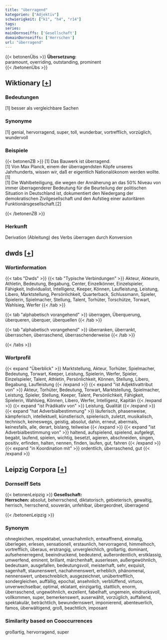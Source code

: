 ```yaml
---
title: "überragend"
kategorien: ["Adjektiv"]
schwierigkeit: ["k1", "h4", "r14"]
tags:
series:
mainDornseiffs: ['Gesellschaft']
domainDornseiffs: ['Herrschen']
url: "überragend"
---
```


{{< betonenÜbs >}}
**Übersetzung:**  
paramount, overriding, outstanding, prominent  
{{< /betonenÜbs >}}

## Wiktionary [[+](https://de.wiktionary.org/wiki/überragend)]

### Bedeutungen
[1] besser als vergleichbare Sachen  

### Synonyme
[1] genial, hervorragend, super, toll, wunderbar, vortrefflich, vorzüglich, wundervoll  

### Beispiele
{{< betonenZB >}}
[1] Das Bauwerk ist überragend.  
[1] Von Max Planck, einem der überragendsten Köpfe unseres Jahrhunderts, wissen wir, daß er eigentlich Nationalökonom werden wollte.[1]  
[1] Die Wahlbeteiligung, die wegen der Annäherung an das 50% Niveau von immer überragenderer Bedeutung für die Beurteilung der politischen Situation in Deutschland ist, dokumentiert den Niedergang der demokratischen Zivilgesellschaft und den Aufstieg einer autoritären Funktionärsgesellschaft.[2]  

{{< /betonenZB >}}
### Herkunft
Derivation (Ableitung) des Verbs überragen durch Konversion  



## dwds [[+](https://www.dwds.de/wb/überragend)]

### Wortinformation
{{< tabs "Dwds" >}}
{{< tab "Typische Verbindungen" >}}
Akteur, Akteurin, Athletin, Bedeutung, Begabung, Center, Einzelkönner, Einzelspieler, Fähigkeit, Individualist, Intelligenz, Keeper, Können, Laufleistung, Leistung, Libero, Marktstellung, Persönlichkeit, Quarterback, Schlussmann, Spieler, Spielerin, Spielmacher, Stellung, Talent, Torhüter, Torschütze, Torwart, Wahlsieg, Werfer
{{< /tab >}}

{{< tab "alphabetisch vorangehend" >}}
überragen, Überquerung, überqueren, überquer, überquellen
{{< /tab >}}

{{< tab "alphabetisch vorangehend" >}}
überranken, überrankt, überraschen, überraschend, überraschenderweise
{{< /tab >}}

{{< /tabs >}}

### Wortprofil
{{< expand "Überblick" >}} Marktstellung, Akteur, Torhüter, Spielmacher, Bedeutung, Torwart, Keeper, Leistung, Spielerin, Werfer, Spieler, Einzelspieler, Talent, Athletin, Persönlichkeit, Können, Stellung, Libero, Begabung, Laufleistung {{< /expand >}}
{{< expand "ist Adjektivattribut von" >}} Akteur, Torhüter, Bedeutung, Torwart, Marktstellung, Spielmacher, Leistung, Spieler, Stellung, Keeper, Talent, Persönlichkeit, Fähigkeit, Spielerin, Wahlsieg, Können, Libero, Werfer, Intelligenz, Kapitän {{< /expand >}}
{{< expand "ist Prädikativ von" >}} Leistung, Qualität {{< /expand >}}
{{< expand "hat Adverbialbestimmung" >}} läuferisch, phasenweise, kämpferisch, intellektuell, künstlerisch, spielerisch, zuletzt, musikalisch, technisch, keineswegs, geistig, absolut, dahin, erneut, abermals, keinesfalls, alle, derart, bislang, teilweise {{< /expand >}}
{{< expand "ist Adverbialbestimmung von" >}} haltend, aufspielend, spielend, aufgelegt, begabt, laufend, spielen, wichtig, besetzt, agieren, abschneiden, singen, positiv, erfinden, halten, nennen, finden, laufen, gut, fahren {{< /expand >}}
{{< expand "in Koordination mit" >}} ordentlich, überraschend, gut {{< /expand >}}

## Leipzig Corpora [[+](https://corpora.uni-leipzig.de/en/res?word=überragend&corpusId=deu_newscrawl-public_2018)]

### Dornseiff Sets
{{< betonenLeipzig >}}
**Gesellschaft:**  
**Herrschen:** absolut, beherrschend, diktatorisch, gebieterisch, gewaltig, herrisch, herrschend, souverän, unfehlbar, übergeordnet, überragend  

{{< /betonenLeipzig >}}

### Synonym
ohnegleichen, respektabel, unnachahmlich, entwaffnend, einmalig, überlegen, erlesen, sensationell, erstaunlich, hervorragend, himmelhoch, vortrefflich, überaus, erstrangig, unvergleichlich, großartig, dominant, aufsehenerregend, beeindruckend, bedeutend, außerordentlich, erstklassig, umwerfend, eminent, brillant, märchenhaft, auserlesen, außergewöhnlich, bedeutsam, ausgefallen, bedeutungsvoll, meisterhaft, sehr, exquisit, sagenhaft, staunenswert, nachahmenswert, erheblich, phänomenal, nennenswert, unbeschreiblich, ausgezeichnet, unübertrefflich, sondergleichen, auffällig, epochal, ansehnlich, verblüffend, virtuos, unverwechselbar, optimal, eklatant, einzigartig, stattlich, enorm, überraschend, ungewöhnlich, exzellent, fabelhaft, ungemein, eindrucksvoll, vollkommen, super, bemerkenswert, auserwählt, vorzüglich, auffallend, spektakulär, beträchtlich, bewundernswert, imponierend, abenteuerlich, famos, überwältigend, groß, beachtlich, imposant


### Similarity based on Cooccurrences
großartig, hervorragend, super

